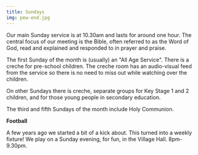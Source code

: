 ```yaml
---
title: Sundays
img: pew-end.jpg
---
```

Our main Sunday service is at 10.30am and lasts for around one hour. The central focus of our meeting is the Bible, often referred to as the Word of God, read and explained and responded to in prayer and praise.

The first Sunday of the month is (usually) an "All Age Service". There is a creche for pre-school children. The creche room has an audio-visual feed from the service so there is no need to miss out while watching over the children.

On other Sundays there is creche, separate groups for Key Stage 1 and 2 children, and for those young people in secondary education.

The third and fifth Sundays of the month include Holy Communion.

**Football**

A few years ago we started a bit of a kick about. This turned into a weekly fixture! We play on a Sunday evening, for fun, in the Village Hall. 8pm-9.30pm.

